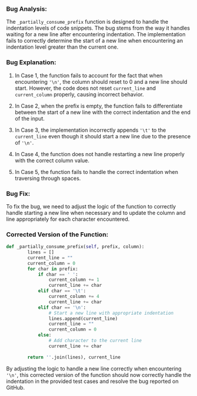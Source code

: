 ### Bug Analysis:
The `_partially_consume_prefix` function is designed to handle the indentation levels of code snippets. The bug stems from the way it handles waiting for a new line after encountering indentation. The implementation fails to correctly determine the start of a new line when encountering an indentation level greater than the current one.

### Bug Explanation:
1. In Case 1, the function fails to account for the fact that when encountering `'\n'`, the column should reset to 0 and a new line should start. However, the code does not reset `current_line` and `current_column` properly, causing incorrect behavior.

2. In Case 2, when the prefix is empty, the function fails to differentiate between the start of a new line with the correct indentation and the end of the input.

3. In Case 3, the implementation incorrectly appends `'\t'` to the `current_line` even though it should start a new line due to the presence of `'\n'`.

4. In Case 4, the function does not handle restarting a new line properly with the correct column value.

5. In Case 5, the function fails to handle the correct indentation when traversing through spaces.

### Bug Fix:
To fix the bug, we need to adjust the logic of the function to correctly handle starting a new line when necessary and to update the column and line appropriately for each character encountered.

### Corrected Version of the Function:
```python
def _partially_consume_prefix(self, prefix, column):
        lines = []
        current_line = ""
        current_column = 0
        for char in prefix:
            if char == ' ':
                current_column += 1
                current_line += char
            elif char == '\t':
                current_column += 4
                current_line += char
            elif char == '\n':
                # Start a new line with appropriate indentation
                lines.append(current_line)
                current_line = ""
                current_column = 0
            else:
                # Add character to the current line
                current_line += char
                
        return ''.join(lines), current_line
```

By adjusting the logic to handle a new line correctly when encountering `'\n'`, this corrected version of the function should now correctly handle the indentation in the provided test cases and resolve the bug reported on GitHub.